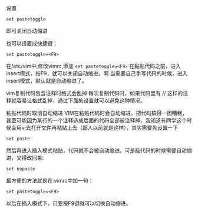 设置
```
set pastetoggle
```
即可关闭自动缩进

也可以设置成快捷键：
```
set pastetoggle=<F9>
```


在/etc/vim中,修改vimrc,添加 `set pastetoggle=<F9>`
在黏贴代码之前，进入insert模式，按F9，就可以关闭自动缩进。啊
当需要自己手写代码的时候，进入insert模式，默认就是自动缩进了。


vim复制代码包含注释时格式会乱掉
每次复制代码时，如果代码里有 // 这样的注释就容易让格式乱掉，通过下面的设置就可以避免这种情况。

粘贴代码时取消自动缩进
VIM在粘贴代码时会自动缩进，把代码搞得一团糟糕，甚至可能因为某行的一个注释造成后面的代码全部被注释掉，我知道有同学这个时候会用vi去打开文件再粘贴上去（鄙人以前就是这样），其实需要先设置一下

```
set paste
```

然后再进入插入模式粘贴，代码就不会被自动缩进。可是敲代码的时候需要自动缩进，又得改回来:

```
set nopaste
```

最方便的方法就是在.vimrc中加一句：

```
set pastetoggle=<F9>
```
以后在插入模式下，只要按F9键就可以切换自动缩进。
